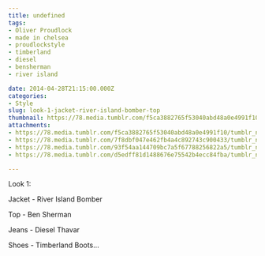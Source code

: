 ```yaml
---
title: undefined
tags:
- Oliver Proudlock
- made in chelsea
- proudlockstyle
- timberland
- diesel
- bensherman
- river island

date: 2014-04-28T21:15:00.000Z
categories:
- Style
slug: look-1-jacket-river-island-bomber-top
thumbnail: https://78.media.tumblr.com/f5ca3882765f53040abd48a0e4991f10/tumblr_n2du06KdbZ1rhrm24o1_540.jpg
attachments:
- https://78.media.tumblr.com/f5ca3882765f53040abd48a0e4991f10/tumblr_n2du06KdbZ1rhrm24o1_1280.jpg
- https://78.media.tumblr.com/7f8dbf047e462fb4a4c892743c900433/tumblr_n2du06KdbZ1rhrm24o2_1280.jpg
- https://78.media.tumblr.com/93f54aa144709bc7a5f67788256822a5/tumblr_n2du06KdbZ1rhrm24o4_1280.jpg
- https://78.media.tumblr.com/d5edff81d1488676e75542b4ecc84fba/tumblr_n2du06KdbZ1rhrm24o3_1280.jpg

---
```


Look 1: 

  Jacket - River Island Bomber 

  Top - Ben Sherman 

  Jeans - Diesel Thavar  

  Shoes - Timberland Boots...
